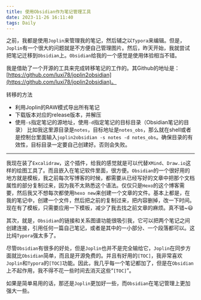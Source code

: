 ```yaml
---
title: 使用Obsidian作为笔记管理工具
date: 2023-11-26 16:11:40
tags: Daily
---
```


  之前，我都是使用`Joplin`来管理我的笔记，然后辅之以`Typora`来编辑。但是，`Joplin`有一个很大的问题就是不方便自己管理图片。然后，昨天开始，我就尝试把笔记迁移到`Obsidian`上。`Obsidian`给我的一个感觉是使用体验相当不错。

  我是借助了一个开源的工具来完成转移笔记的工作的。其Github的地址是：[https://github.com/luxi78/joplin2obsidian](https://github.com/luxi78/joplin2obsidian)。

  转移的方法
  - 利用Joplin的RAW模式导出所有笔记
  - 下载版本对应的release版本，并解压
  - 使用`-s`指定笔记的源地址，使用`-d`指定笔记的目标目录（Obsidian笔记的目录）
    比如我这里源目录是`notes`，目标地址是`notes_obs`，那么就在shell或者是控制台里面输入`joplin2obsidian -s notes -d notes_obs`。确保目录的有效性，目标目录一定要自己创建好。否则会失败。

---

  我现在装了`Excalidraw`，这个插件，给我的感觉就是可以代替`XMind`、`Draw.io`这样的绘图工具了。而且嵌入在笔记软件里面，很方便。`Obsidian`的一个很好用的地方就是模板，我之前每次写博客的时候，都需要从已经写好的文章中把那个文档属性的部分复制过来，因为我不太熟悉这个语法。仅仅只是`Hexo`的这个博客需要，然后我又不想每次都使用`hexo new`来创建一个文章的文件。基本上都是，在我的笔记中，创建一个文件，然后把之前的复制过来，把内容删掉，改一下时间。现在有了模板，只需要应用一下模板，减少了我去找之前文章的麻烦。真不错~😃

  其次，就是，`Obsidian`的链接和关系图谱功能很吸引我，它可以把两个笔记之间创建连接，引用任何一篇自己笔记，或者是其中的一小部分、一个段落都可以。这比纯`Typora`强太多了。

  尽管`Obsidian`有很多的好处，但是`Joplin`也并不是完全输给它，`Joplin`在同步方面就比`Obsidian`简单，而且是开源免费的。并且有好用的`[TOC]`，我非常喜欢`Joplin`和`Typora`的`[TOC]`功能。因此，我几乎每一个笔记都加了，但是在`Obsidian`上不起作用，我不得不花一些时间去消灭这些“`[TOC]`”。

  如果是简单易用的话，那还是`Joplin`更加好一些，而`Obsidian`在笔记管理上更加强大一些。
